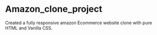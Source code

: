 # Amazon_clone_project

Created a fully responsive amazon Ecommerce  website clone with pure HTML and Vanilla CSS.
